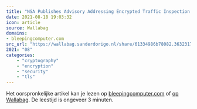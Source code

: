 ```yaml
---
title: "NSA Publishes Advisory Addressing Encrypted Traffic Inspection Risks"
date: 2021-08-18 19:03:32
icon: article
source: Wallabag
domains:
- bleepingcomputer.com
src_url: "https://wallabag.sanderdorigo.nl/share/61334986b78082.36323179"
2021: "08"
categories:
    - "cryptography"
    - "encryption"
    - "security"
    - "tls"
---
```

Het oorspronkelijke artikel kan je lezen op [bleepingcomputer.com](https://www.bleepingcomputer.com/news/security/nsa-publishes-advisory-addressing-encrypted-traffic-inspection-risks/) of [op Wallabag](https://wallabag.sanderdorigo.nl/share/61334986b78082.36323179). De leestijd is ongeveer 3 minuten.